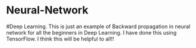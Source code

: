 # Neural-Network
#Deep Learning.
This is just an example of Backward propagation in neural network for all the beginners in Deep Learning.
I have done this using TensorFlow.
I think this will be helpful to all!!
